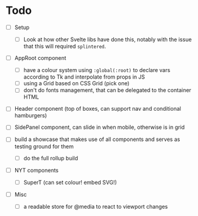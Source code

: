 
# Todo

- [ ] Setup
  - [ ] Look at how other Svelte libs have done this, notably with the issue that this will
        required `splintered`.

- [ ] AppRoot component
  - [ ] have a colour system using `:global(:root)` to declare vars according to
        Tk and interpolate from props in JS
  - [ ] using a Grid based on CSS Grid (pick one)
  - [ ] don't do fonts management, that can be delegated to the container HTML
- [ ] Header component (top of boxes, can support nav and conditional hamburgers)
- [ ] SidePanel component, can slide in when mobile, otherwise is in grid

- [ ] build a showcase that makes use of all components and serves as testing ground for them
  - [ ] do the full rollup build

- [ ] NYT components
  - [ ] SuperT (can set colour! embed SVG!)

- [ ] Misc
  - [ ] a readable store for @media to react to viewport changes
